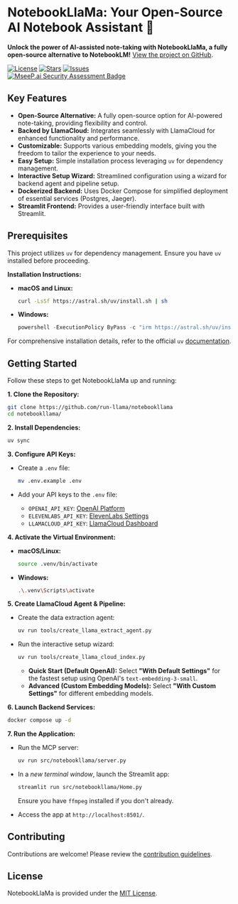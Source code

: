 # NotebookLlaMa: Your Open-Source AI Notebook Assistant 🦙

**Unlock the power of AI-assisted note-taking with NotebookLlaMa, a fully open-source alternative to NotebookLM!**  [View the project on GitHub](https://github.com/run-llama/notebookllama).

[![License](https://img.shields.io/github/license/run-llama/notebookllama?color=blue)](https://github.com/run-llama/notebookllama/blob/main/LICENSE)
[![Stars](https://img.shields.io/github/stars/run-llama/notebookllama?color=yellow)](https://github.com/run-llama/notebookllama/stargazers)
[![Issues](https://img.shields.io/github/issues/run-llama/notebookllama?color=orange)](https://github.com/run-llama/notebookllama/issues)
<br>
[![MseeP.ai Security Assessment Badge](https://mseep.net/pr/run-llama-notebookllama-badge.png)](https://mseep.ai/app/run-llama-notebookllama)

## Key Features

*   **Open-Source Alternative:** A fully open-source option for AI-powered note-taking, providing flexibility and control.
*   **Backed by LlamaCloud:** Integrates seamlessly with LlamaCloud for enhanced functionality and performance.
*   **Customizable:** Supports various embedding models, giving you the freedom to tailor the experience to your needs.
*   **Easy Setup:** Simple installation process leveraging `uv` for dependency management.
*   **Interactive Setup Wizard:** Streamlined configuration using a wizard for backend agent and pipeline setup.
*   **Dockerized Backend:**  Uses Docker Compose for simplified deployment of essential services (Postgres, Jaeger).
*   **Streamlit Frontend:**  Provides a user-friendly interface built with Streamlit.

## Prerequisites

This project utilizes `uv` for dependency management. Ensure you have `uv` installed before proceeding.

**Installation Instructions:**

*   **macOS and Linux:**
    ```bash
    curl -LsSf https://astral.sh/uv/install.sh | sh
    ```
*   **Windows:**
    ```powershell
    powershell -ExecutionPolicy ByPass -c "irm https://astral.sh/uv/install.ps1 | iex"
    ```

For comprehensive installation details, refer to the official `uv` [documentation](https://docs.astral.sh/uv/getting-started/installation/).

## Getting Started

Follow these steps to get NotebookLlaMa up and running:

**1. Clone the Repository:**

```bash
git clone https://github.com/run-llama/notebookllama
cd notebookllama/
```

**2. Install Dependencies:**

```bash
uv sync
```

**3. Configure API Keys:**

*   Create a `.env` file:

    ```bash
    mv .env.example .env
    ```

*   Add your API keys to the `.env` file:

    *   `OPENAI_API_KEY`: [OpenAI Platform](https://platform.openai.com/api-keys)
    *   `ELEVENLABS_API_KEY`: [ElevenLabs Settings](https://elevenlabs.io/app/settings/api-keys)
    *   `LLAMACLOUD_API_KEY`: [LlamaCloud Dashboard](https://cloud.llamaindex.ai?utm_source=demo&utm_medium=notebookLM)

**4. Activate the Virtual Environment:**

*   **macOS/Linux:**

    ```bash
    source .venv/bin/activate
    ```

*   **Windows:**

    ```bash
    .\.venv\Scripts\activate
    ```

**5. Create LlamaCloud Agent & Pipeline:**

*   Create the data extraction agent:

    ```bash
    uv run tools/create_llama_extract_agent.py
    ```

*   Run the interactive setup wizard:

    ```bash
    uv run tools/create_llama_cloud_index.py
    ```

    *   **Quick Start (Default OpenAI):** Select **"With Default Settings"** for the fastest setup using OpenAI's `text-embedding-3-small`.
    *   **Advanced (Custom Embedding Models):** Select **"With Custom Settings"** for different embedding models.

**6. Launch Backend Services:**

```bash
docker compose up -d
```

**7. Run the Application:**

*   Run the MCP server:

    ```bash
    uv run src/notebookllama/server.py
    ```

*   In a *new terminal window*, launch the Streamlit app:

    ```bash
    streamlit run src/notebookllama/Home.py
    ```

    Ensure you have `ffmpeg` installed if you don't already.

*   Access the app at `http://localhost:8501/`.

## Contributing

Contributions are welcome! Please review the [contribution guidelines](./CONTRIBUTING.md).

## License

NotebookLlaMa is provided under the [MIT License](./LICENSE).